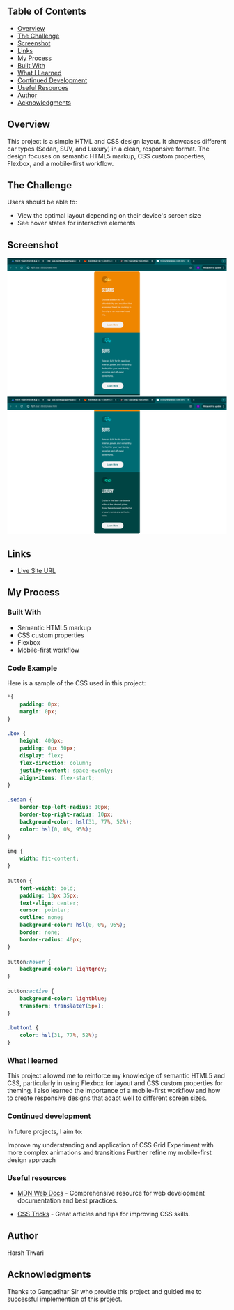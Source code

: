 ## Table of Contents
- [Overview](#overview)
- [The Challenge](#the-challenge)
- [Screenshot](#screenshot)
- [Links](#links)
- [My Process](#my-process)
- [Built With](#built-with)
- [What I Learned](#what-i-learned)
- [Continued Development](#continued-development)
- [Useful Resources](#useful-resources)
- [Author](#author)
- [Acknowledgments](#acknowledgments)

## Overview
This project is a simple HTML and CSS design layout. It showcases different car types (Sedan, SUV, and Luxury) in a clean, responsive format. The design focuses on semantic HTML5 markup, CSS custom properties, Flexbox, and a mobile-first workflow.

## The Challenge
Users should be able to:
- View the optimal layout depending on their device's screen size
- See hover states for interactive elements

## Screenshot
![Project Screenshot1](./screenshots/Screenshot%202024-08-02%20at%202.50.50%20PM.png)
![Project Screenshot2](./screenshots/Screenshot%202024-08-02%20at%202.50.59%20PM.png)

## Links
- [Live Site URL](https://columnspreview.netlify.app/)

## My Process
### Built With
- Semantic HTML5 markup
- CSS custom properties
- Flexbox
- Mobile-first workflow

### Code Example
Here is a sample of the CSS used in this project:
```css
*{
    padding: 0px;
    margin: 0px;
}

.box {
    height: 400px;
    padding: 0px 50px;
    display: flex;
    flex-direction: column;
    justify-content: space-evenly;
    align-items: flex-start; 
}

.sedan {
    border-top-left-radius: 10px;
    border-top-right-radius: 10px;
    background-color: hsl(31, 77%, 52%);
    color: hsl(0, 0%, 95%);
}

img {
    width: fit-content;
}

button {
    font-weight: bold;
    padding: 13px 35px;
    text-align: center;
    cursor: pointer;
    outline: none;
    background-color: hsl(0, 0%, 95%);
    border: none;
    border-radius: 40px;
}

button:hover {
    background-color: lightgrey;
}

button:active {
    background-color: lightblue;
    transform: translateY(5px);
}

.button1 {
    color: hsl(31, 77%, 52%);
}
```

### What I learned

This project allowed me to reinforce my knowledge of semantic HTML5 and CSS, particularly in using Flexbox for layout and CSS custom properties for theming. I also learned the importance of a mobile-first workflow and how to create responsive designs that adapt well to different screen sizes.

### Continued development

In future projects, I aim to:

Improve my understanding and application of CSS Grid
Experiment with more complex animations and transitions
Further refine my mobile-first design approach

### Useful resources

- [MDN Web Docs](https://developer.mozilla.org/en-US/docs/Web/CSS) - Comprehensive resource for web development documentation and best practices.

- [CSS Tricks](https://css-tricks.com/) - Great articles and tips for improving CSS skills.

## Author

Harsh Tiwari

## Acknowledgments

Thanks to Gangadhar Sir who provide this project and guided me to successful implemention of this project. 